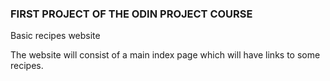 ### FIRST PROJECT OF THE ODIN PROJECT COURSE

Basic recipes website

<p>
The website will consist of a main index page which will have links to some recipes.
</p>

